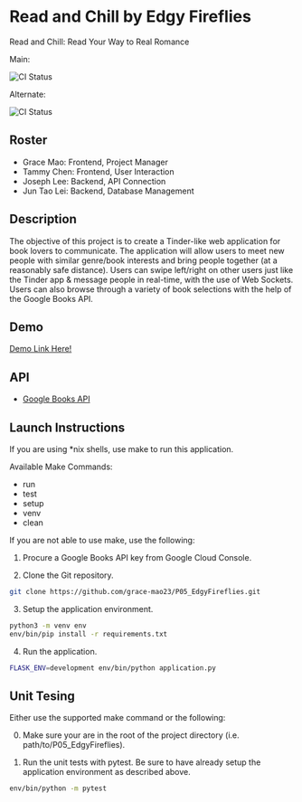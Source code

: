 # Read and Chill by Edgy Fireflies

Read and Chill: Read Your Way to Real Romance

Main:

![CI Status](https://github.com/grace-mao23/P05_EdgyFireflies/workflows/CI/badge.svg)

Alternate:

![CI Status](https://github.com/juntaolei/P05_EdgyFireflies/workflows/CI/badge.svg)

## Roster

* Grace Mao: Frontend, Project Manager
* Tammy Chen: Frontend, User Interaction
* Joseph Lee: Backend, API Connection
* Jun Tao Lei: Backend, Database Management

## Description

The objective of this project is to create a Tinder-like web application for book lovers to communicate. The application will allow users to meet new people with similar genre/book interests and bring people together (at a reasonably safe distance). Users can swipe left/right on other users just like the Tinder app & message people in real-time, with the use of Web Sockets. Users can also browse through a variety of book selections with the help of the Google Books API. 

## Demo
[Demo Link Here!](https://youtu.be/4D6OLKVa2yE)

## API

* [Google Books API](https://github.com/grace-mao23/P05_EdgyFireflies/blob/master/411_google-books.pdf)

## Launch Instructions

If you are using *nix shells, use make to run this application.

Available Make Commands:

* run
* test
* setup
* venv
* clean

If you are not able to use make, use the following:

1. Procure a Google Books API key from Google Cloud Console.

2. Clone the Git repository.

```bash
git clone https://github.com/grace-mao23/P05_EdgyFireflies.git
```

3. Setup the application environment.

```bash
python3 -m venv env
env/bin/pip install -r requirements.txt
```

4. Run the application.

```bash
FLASK_ENV=development env/bin/python application.py
```

## Unit Tesing

Either use the supported make command or the following:

0. Make sure your are in the root of the project directory (i.e. path/to/P05_EdgyFireflies).

1. Run the unit tests with pytest. Be sure to have already setup the application environment as described above.

```bash
env/bin/python -m pytest
```
